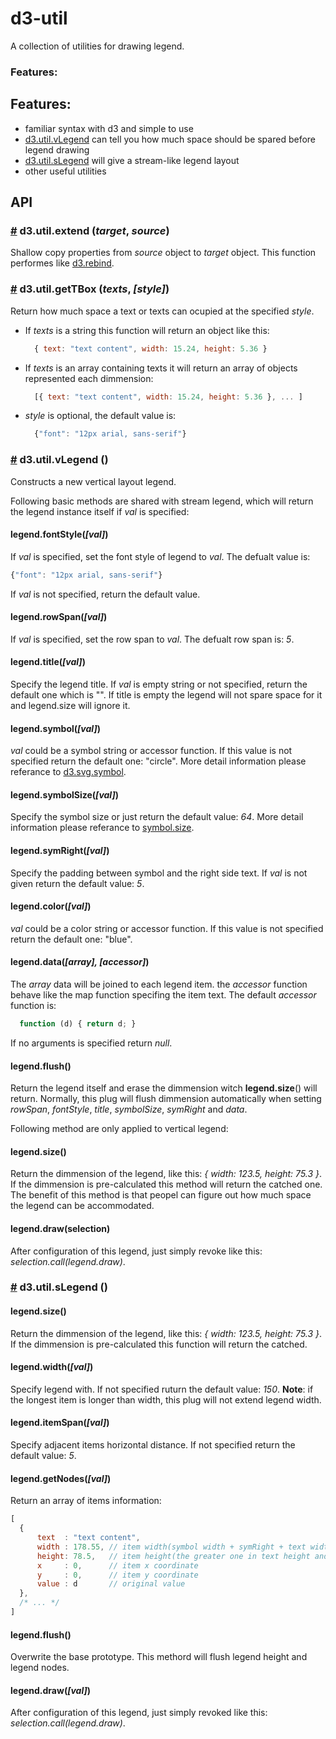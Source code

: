 # d3-util
A collection of utilities for drawing legend.

### Features:

## Features:
- familiar syntax with d3 and simple to use
- [d3.util.vLegend](#util_vlegend) can tell you how much space should be spared before legend drawing
- [d3.util.sLegend](#util_slegend) will give a stream-like legend layout
- other useful utilities

## API

### <a name="util_extend" href="#util_extend">#</a> d3.util.<b>extend</b> (*target*, *source*)
Shallow copy properties from *source* object to *target* object. This function performes like [d3.rebind](https://github.com/d3/d3-3.x-api-reference/blob/master/Internals.md#rebind).

### <a name="util_gettbox" href="#util_gettbox">#</a> d3.util.<b>getTBox</b> (*texts*, *[style]*)
Return how much space a text or texts can ocupied at the specified *style*. 
- If *texts* is a string this function will return an object like this:
  ```javascript
    { text: "text content", width: 15.24, height: 5.36 }
  ```
- If *texts* is an array containing texts it will return an array of objects represented each dimmension:
  ```javascript
    [{ text: "text content", width: 15.24, height: 5.36 }, ... ]
  ```
- *style* is optional, the default value is: 
  ```javascript
    {"font": "12px arial, sans-serif"}
  ```
  
### <a name="util_vlegend" href="#util_vlegend">#</a> d3.util.<b>vLegend</b> ()
Constructs a new vertical layout legend.

Following basic methods are shared with stream legend, which will return the legend instance itself if *val* is specified:
#### legend.fontStyle(*[val]*)
If *val* is specified, set the font style of legend to *val*. The defualt value is:
```javascript
{"font": "12px arial, sans-serif"}
```
If *val* is not specified, return the default value.


#### legend.rowSpan(*[val]*)
If *val* is specified, set the row span to *val*. The defualt row span is: *5*.


#### legend.title(*[val]*)
Specify the legend title. If *val* is empty string or not specified, return the default one which is "". If title is empty the legend will not spare space for it and legend.size will ignore it.


#### legend.symbol(*[val]*)
*val* could be a symbol string or accessor function. If this value is not specified return the default one: "circle". More detail information please referance to [d3.svg.symbol](https://github.com/d3/d3-3.x-api-reference/blob/master/SVG-Shapes.md#symbol).


#### legend.symbolSize(*[val]*)
Specify the symbol size or just return the default value: *64*. More detail information please referance to [symbol.size](https://github.com/d3/d3-3.x-api-reference/blob/master/SVG-Shapes.md#symbol_size).


#### legend.symRight(*[val]*)
Specify the padding between symbol and the right side text. If *val* is not given return the default value: *5*.


#### legend.color(*[val]*)
*val* could be a color string or accessor function. If this value is not specified return the default one: "blue".


#### legend.data(*[array], [accessor]*)
The *array* data will be joined to each legend item. the *accessor* function behave like the map function specifing the item text.
The default *accessor* function is:
```javascript
  function (d) { return d; }
```
If no arguments is specified return *null*.


#### legend.flush()
Return the legend itself and erase the dimmension witch **legend.size**() will return. Normally, this plug will flush dimmension automatically when setting *rowSpan*, *fontStyle*, *title*, *symbolSize*, *symRight* and *data*.



Following method are only applied to vertical legend:
#### legend.size()
Return the dimmension of the legend, like this: *{ width: 123.5, height: 75.3 }*. If the dimmension is pre-calculated this method will return the catched one.
The benefit of this method is that peopel can figure out how much space the legend can be accommodated.

#### legend.draw(selection)
After configuration of this legend, just simply revoke like this: *selection.call(legend.draw)*.



### <a name="util_slegend" href="#util_slegend">#</a> d3.util.<b>sLegend</b> ()


#### legend.size()
Return the dimmension of the legend, like this: *{ width: 123.5, height: 75.3 }*. If the dimmension is pre-calculated this function will return the catched.


#### legend.width(*[val]*)
Specify legend with. If not specified ruturn the default value: *150*. **Note**: if the longest item is longer than width, this plug will not extend legend width.


#### legend.itemSpan(*[val]*)
Specify adjacent items horizontal distance. If not specified return the default value: *5*.


#### legend.getNodes(*[val]*)
Return an array of items information: 
```javascript
[
  {
      text  : "text content",
      width : 178.55, // item width(symbol width + symRight + text width)
      height: 78.5,   // item height(the greater one in text height and symbol height)
      x     : 0,      // item x coordinate
      y     : 0,      // item y coordinate
      value : d       // original value
  },
  /* ... */
]
```

#### legend.flush()
Overwrite the base prototype. This methord will flush legend height and legend nodes.


#### legend.draw(*[val]*)
After configuration of this legend, just simply revoked like this: *selection.call(legend.draw)*.



